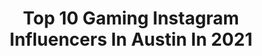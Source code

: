 ---
title: Top 10 Gaming Instagram Influencers In Austin In 2021
description: >-
  Find top gaming Instagram influencers in Austin in 2021. Most popular hashtags: #gaming #art #halloween #videogames.
platform: Instagram
hits: 27
text_top: Analyze the top-rated Instagram influencers on inBeat.
text_bottom: inBeat has 27 Instagram influencers like this in Austin, United States for you to contact.
profiles:
  - username: "austin_st_john"
    fullname: >-
      Austin St. John -Power Rangers
    bio: >-
      “Jason” The Red Ranger from MMPR! -Supplying your Power Ranger needs at www.austinstjohn.biz -Check out my new VLOG’s below!
    location: "United States"
    followers: 194625
    engagement: 119
    commentsToLikes: 0.021439
    id: ck0w5jugk3zsj0i198j9ieiiy
    verified: true
    hashtags: "#goldranger, #sentai, #fanward, #mmpr"
  - username: "ram3dda"
    fullname: >-
      Ross A. Morris
    bio: >-
      3D DESIGN & ANIMATION | AUSTIN TX rossmorris1400@gmail.com
    location: "United States"
    followers: 9729
    engagement: 497
    commentsToLikes: 0.013354
    id: ck138wfipichx0i19isldlt13
    verified: false
    hashtags: "#everyday, #abstract, #c4d, #kitbash3d"
  - username: "kenbolido"
    fullname: >-
      Ken
    bio: >-
      🎬 Production lead for @austinnotduncan 🎮 Twitch Streamer Business/ad inquiries: ken@litolmedia.com
    location: "United States"
    followers: 17097
    engagement: 1373
    commentsToLikes: 0.016869
    id: ckf5kzeoxns6b0j23tk7qm2e7
    verified: false
    hashtags: "#android, #portraitphotography, #newtech, #technology"
  - username: "austingaming123"
    fullname: >-
      Austin Davert
    bio: >-
      🎮 Gamer 🚗 ✈️ Car/Aviation Fan 🏥 Health Information Management Student ♿️ Osteogenesis Imperfecta Type III 💪 Hoping to Empower Others 🇺🇸 Proud Patriot
    location: "United States"
    followers: 8970
    engagement: 1272
    commentsToLikes: 0.032248
    id: ck55plp5fatvp0i11f9qqmtvd
    verified: false
    hashtags: "#tech, #computer, #handcontrols, #aviation"
  - username: "roundbyroundboxing"
    fullname: >-
      Round By Round Boxing
    bio: >-
      "Complete boxing coverage--round by round!" 📝 #Boxing News & Opinions 📹 Highlights 🎨 Photo Edits 📷 Award-Winning Photos 📱Download the #RBRBoxing App
    location: "United States"
    followers: 27538
    engagement: 120
    commentsToLikes: 0.039268
    id: ckaoz0hc0jubu0i78fdpeiqgy
    verified: false
    hashtags: "#espn, #toprank, #fightnightchampions, #whoyougot"
  - username: "venxmexe"
    fullname: >-
      Mikayla 🐾 ミケーラ
    bio: >-
      Your Friendly Neighborhood Youtuber YT: captainmikayla 10.9k TikTok 279k Twitch: 1.5k 23//Cosplayer venmo: venxmexe tiktok:venxmexe
    location: "United States"
    followers: 12574
    engagement: 441
    commentsToLikes: 0.010861
    id: ck9wdci62f18r0j78kb5b01q5
    verified: false
    hashtags: "#satx, #tanjiro, #anime, #gaming"
  - username: "spidagrfx"
    fullname: >-
      "MICAH" 🕷 // Road to 20K⚡️
    bio: >-
      20 • Aspiring Nike Designer Content Creator @teamdiverge • #BoltUp Art Portfolio: Logos • Graphics Jersey Swaps • Uniform Design ◤◢◤◢◤◢◤◢◤◢◤◢◤◢◤◢◤◢
    location: "United States"
    followers: 12065
    engagement: 2711
    commentsToLikes: 0.037782
    id: ckap0e728pw0q0i784sxvno26
    verified: false
    hashtags: "#hype, #hypebeast, #football, #jukes"
  - username: "angelabermudeza"
    fullname: >-
      Angela Bermúdez Art
    bio: >-
      🇨🇷 Costa Rican in LA | Self-taught Painter 📸 Modeling & Cosplay at @angelabermudezb 🎨 Creating at @brushesandkeys w/@a.wintory
    location: "United States"
    followers: 38979
    engagement: 441
    commentsToLikes: 0.020423
    id: ck15r92h86rdn0i19gpfc81fh
    verified: false
    hashtags: "#stayhome, #quarantine, #musicandpainting, #cosplay"
  - username: "ava.gg"
    fullname: >-
      Ava || Austin Influencer
    bio: >-
      My IG is a mess of plants, travel, and video games. Please email for business opportunities Twitter: AvaGG Twitch/Yt: AvaGG
    location: "United States"
    followers: 80194
    engagement: 486
    commentsToLikes: 0.009558
    id: ck0tuax3f6dsv0i195a4dukhl
    verified: false
    hashtags: "#plantsmakepeoplehappy, #bohodecor, #animalcrossing, #acnhdesigns"
  - username: "ruinednismo"
    fullname: >-
      Christian
    bio: >-
      ▪️Nissan 370z Nismo🖤 ▪️KTM 1290 Super Duke R🧡 ▪️Tattoos💉 ▪️Gym🏋️‍♂️ ▪️Photography📸
    location: "United States"
    followers: 17678
    engagement: 859
    commentsToLikes: 0.018069
    id: ck0tyc4l6mdex0i19eq2m73dn
    verified: false
    hashtags: "#slammedenuff, #forgedwheels, #modifiedsociety, #hypernaked"
---